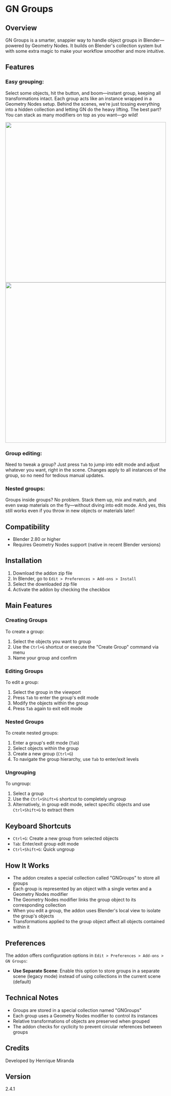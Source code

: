 # GN Groups  

## Overview  
GN Groups is a smarter, snappier way to handle object groups in Blender—powered by Geometry Nodes. It builds on Blender's collection system but with some extra magic to make your workflow smoother and more intuitive.  

## Features  

### Easy grouping:  
Select some objects, hit the button, and boom—instant group, keeping all transformations intact. Each group acts like an instance wrapped in a Geometry Nodes setup. Behind the scenes, we’re just tossing everything into a hidden collection and letting GN do the heavy lifting. The best part? You can stack as many modifiers on top as you want—go wild!  

<img src="https://i.imgur.com/x1bBTN0.gif" width="500">
<img src="https://i.imgur.com/9tRJGQl.gif" width="500">  

### Group editing:  
Need to tweak a group? Just press `Tab` to jump into edit mode and adjust whatever you want, right in the scene. Changes apply to all instances of the group, so no need for tedious manual updates.  

### Nested groups:  
Groups inside groups? No problem. Stack them up, mix and match, and even swap materials on the fly—without diving into edit mode. And yes, this still works even if you throw in new objects or materials later!  

## Compatibility
- Blender 2.80 or higher
- Requires Geometry Nodes support (native in recent Blender versions)

## Installation
1. Download the addon zip file
2. In Blender, go to `Edit > Preferences > Add-ons > Install`
3. Select the downloaded zip file
4. Activate the addon by checking the checkbox

## Main Features

### Creating Groups
To create a group:
1. Select the objects you want to group
2. Use the `Ctrl+G` shortcut or execute the "Create Group" command via menu
3. Name your group and confirm

### Editing Groups
To edit a group:
1. Select the group in the viewport
2. Press `Tab` to enter the group's edit mode
3. Modify the objects within the group
4. Press `Tab` again to exit edit mode

### Nested Groups
To create nested groups:
1. Enter a group's edit mode (`Tab`)
2. Select objects within the group
3. Create a new group (`Ctrl+G`)
4. To navigate the group hierarchy, use `Tab` to enter/exit levels

### Ungrouping
To ungroup:
1. Select a group
2. Use the `Ctrl+Shift+G` shortcut to completely ungroup
3. Alternatively, in group edit mode, select specific objects and use `Ctrl+Shift+G` to extract them

## Keyboard Shortcuts
- `Ctrl+G`: Create a new group from selected objects
- `Tab`: Enter/exit group edit mode
- `Ctrl+Shift+G`: Quick ungroup

## How It Works
- The addon creates a special collection called "GNGroups" to store all groups
- Each group is represented by an object with a single vertex and a Geometry Nodes modifier
- The Geometry Nodes modifier links the group object to its corresponding collection
- When you edit a group, the addon uses Blender's local view to isolate the group's objects
- Transformations applied to the group object affect all objects contained within it

## Preferences
The addon offers configuration options in `Edit > Preferences > Add-ons > GN Groups`:
- **Use Separate Scene**: Enable this option to store groups in a separate scene (legacy mode) instead of using collections in the current scene (default)

## Technical Notes
- Groups are stored in a special collection named "GNGroups"
- Each group uses a Geometry Nodes modifier to control its instances
- Relative transformations of objects are preserved when grouped
- The addon checks for cyclicity to prevent circular references between groups

## Credits
Developed by Henrique Miranda

## Version
2.4.1
